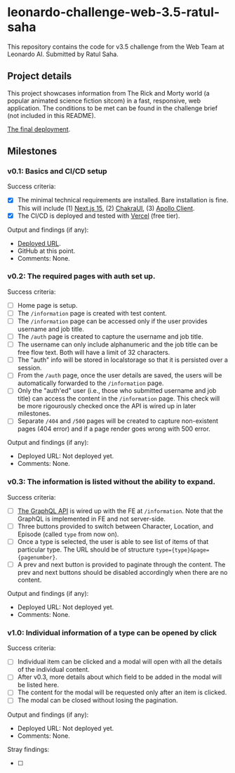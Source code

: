 # leonardo-challenge-web-3.5-ratul-saha

This repository contains the code for v3.5 challenge from the Web Team at Leonardo AI. Submitted by Ratul Saha.

## Project details

This project showcases information from The Rick and Morty world (a popular animated science fiction sitcom) in a fast, responsive, web application. The conditions to be met can be found in the challenge brief (not included in this README).

[The final deployment](https://leonardo-challenge-web-3-5-ratul-saha.vercel.app/).

## Milestones

### v0.1: Basics and CI/CD setup

Success criteria:

- [x] The minimal technical requirements are installed. Bare installation is fine. This will include (1) [Next.js 15](https://nextjs.org/), (2) [ChakraUI](https://chakra-ui.com/), (3) [Apollo Client](https://www.apollographql.com/docs/react).
- [x] The CI/CD is deployed and tested with [Vercel](https://vercel.com) (free tier).

Output and findings (if any):

- [Deployed URL](https://leonardo-challenge-web-3-5-ratul-saha-bc1z1l8mv.vercel.app/).
- GitHub at this point.
- Comments: None.

### v0.2: The required pages with auth set up.

Success criteria:

- [ ] Home page is setup.
- [ ] The `/information` page is created with test content.
- [ ] The `/information` page can be accessed only if the user provides username and job title.
- [ ] The `/auth` page is created to capture the username and job title.
- [ ] The username can only include alphanumeric and the job title can be free flow text. Both will have a limit of 32 characters.
- [ ] The "auth" info will be stored in localstorage so that it is persisted over a session.
- [ ] From the `/auth` page, once the user details are saved, the users will be automatically forwarded to the `/information` page.
- [ ] Only the "auth'ed" user (i.e., those who submitted username and job title) can access the content in the `/information` page. This check will be more rigourously checked once the API is wired up in later milestones.
- [ ] Separate `/404` and `/500` pages will be created to capture non-existent pages (404 error) and if a page render goes wrong with 500 error.

Output and findings (if any):

- Deployed URL: Not deployed yet.
- Comments: None.

### v0.3: The information is listed without the ability to expand.

Success criteria:

- [ ] [The GraphQL API](https://rickandmortyapi.com/documentation/#graphql) is wired up with the FE at `/information`. Note that the GraphQL is implemented in FE and not server-side.
- [ ] Three buttons provided to switch between Character, Location, and Episode (called `type` from now on).
- [ ] Once a type is selected, the user is able to see list of items of that particular type. The URL should be of structure `type={type}&page={pagenumber}`.
- [ ] A prev and next button is provided to paginate through the content. The prev and next buttons should be disabled accordingly when there are no content.

Output and findings (if any):

- Deployed URL: Not deployed yet.
- Comments: None.

### v1.0: Individual information of a type can be opened by click

Success criteria:

- [ ] Individual item can be clicked and a modal will open with all the details of the individual content.
- [ ] After v0.3, more details about which field to be added in the modal will be listed here.
- [ ] The content for the modal will be requested only after an item is clicked.
- [ ] The modal can be closed without losing the pagination.

Output and findings (if any):

- Deployed URL: Not deployed yet.
- Comments: None.

Stray findings:

- [ ]
